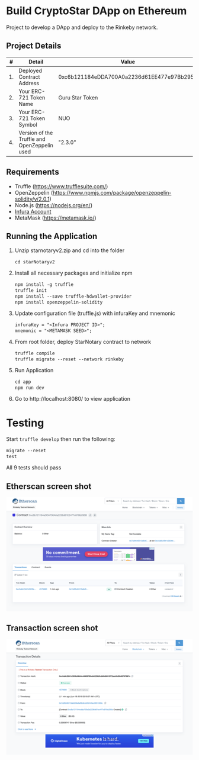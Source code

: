 # Build CryptoStar DApp on Ethereum

Project to develop a DApp and deploy to the Rinkeby network.

## Project Details

| #   | Detail                                       | Value                                      |
| --- | -------------------------------------------- | ------------------------------------------ |
| 1.  | Deployed Contract Address                    | 0xc6b121184eDDA700A0a2236d61EE477e97Bb295B |
| 2.  | Your ERC-721 Token Name                      | Guru Star Token                            |
| 3.  | Your ERC-721 Token Symbol                    | NUO                                        |
| 4.  | Version of the Truffle and OpenZeppelin used | "2.3.0"                                    |

## Requirements

- Truffle (https://www.trufflesuite.com/)
- OpenZeppelin (https://www.npmjs.com/package/openzeppelin-solidity/v/2.0.1)
- Node.js (https://nodejs.org/en/)
- [Infura Account](https://infura.io/)
- MetaMask (https://metamask.io/)

## Running the Application

1. Unzip starnotaryv2.zip and cd into the folder

   ```
   cd starNotaryv2
   ```

2. Install all necessary packages and initialize npm

   ```
   npm install -g truffle
   truffle init
   npm install --save truffle-hdwallet-provider
   npm install openzeppelin-solidity
   ```

3. Update configuration file (truffle.js) with infuraKey and mnemonic

   ```
   infuraKey = "<Infura PROJECT ID>";
   mnemonic = "<METAMASK SEED>";

   ```

4. From root folder, deploy StarNotary contract to network
   ```
   truffle compile
   truffle migrate --reset --network rinkeby
   ```
5. Run Application
   ```
   cd app
   npm run dev
   ```
6. Go to http://localhost:8080/ to view application

# Testing

Start `truffle develop` then run the following:

```
migrate --reset
test
```

All 9 tests should pass

## Etherscan screen shot

![Etherscan](./Etherscan1.png?raw=true "Etherscan Image")

## Transaction screen shot

![Transaction](./transaction.png?raw=true "Transaction Details image")

